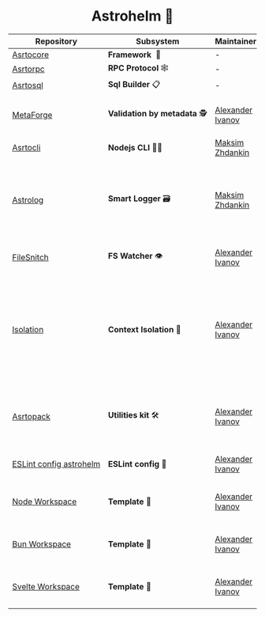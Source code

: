 <h1 align="center"> Astrohelm 🚀</h1>

| Repository                                      | Subsystem                                    | Maintainer                     | Comments                                                                                                |
| ----------------------------------------------- | -------------------------------------------- | ------------------------------ | ------------------------------------------------------------------------------------------------------- |
| [Asrtocore][root:git]                           | **Framework&nbsp;**&nbsp;🐎                  | -                              | -                                                                                                       |
| [Asrtorpc][root:git]                            | **RPC&nbsp;Protocol**&nbsp;🕸️                | -                              | -                                                                                                       |
| [Asrtosql][root:git]                            | **Sql&nbsp;Builder**&nbsp;📋                 | -                              | -                                                                                                       |
| [MetaForge][metaforge:git]                      | **Validation&nbsp;by&nbsp;metadata**&nbsp;🕵️ | [Alexander Ivanov][sashapop10] | Library for runtime data validation by metadata.                                                        |
| [Asrtocli][root:git]                            | **Nodejs&nbsp;CLI**&nbsp;🧑‍💻                  | [Maksim Zhdankin][maksim]      | -                                                                                                       |
| [Astrolog][astrolog:git]                        | **Smart&nbsp;Logger**&nbsp;🗃️                | [Maksim Zhdankin][maksim]      | Plugable logger, that allow you to stream logs from all process to any external reciever                |
| [FileSnitch][filesnitch:git]                    | **FS&nbsp;Watcher**&nbsp;👁️                  | [Alexander Ivanov][sashapop10] | File system changes monitoring                                                                          |
| [Isolation][isolation:git]                      | **Context&nbsp;Isolation**&nbsp;💉           | [Alexander Ivanov][sashapop10] | Running scripts in custom contexts to prevent unexpected behavior, race conditions and global pollution |
| [Asrtopack][astropack:git]                      | **Utilities&nbsp;kit**&nbsp;🛠️               | [Alexander Ivanov][sashapop10] | Astropack - repository for all general purpose scripts.                                                 |
| [ESLint&nbsp;config&nbsp;astrohelm][eslint:git] | **ESLint&nbsp;config**&nbsp;📜               | [Alexander Ivanov][sashapop10] | ESLint ruleset configuration                                                                            |
| [Node&nbsp;Workspace][node-workspace:git]       | **Template**&nbsp;📝                         | [Alexander Ivanov][sashapop10] | Nodejs workspace template repository                                                                    |
| [Bun&nbsp;Workspace][bun-workspace:git]         | **Template**&nbsp;📝                         | [Alexander Ivanov][sashapop10] | Bunjs workspace template repository                                                                     |
| [Svelte&nbsp;Workspace][svelte-workspace:git]   | **Template**&nbsp;📝                         | [Alexander Ivanov][sashapop10] | Sveltekit workspace template repository                                                                 |

[root:git]: https://github.com/astrohelm
[svelte-workspace:git]: https://github.com/astrohelm/svelte-workspace
[eslint:git]: https://github.com/astrohelm/eslint-config-astrohelm
[node-workspace:git]: https://github.com/astrohelm/node-workspace
[bun-workspace:git]: https://github.com/astrohelm/bun-workspace
[filesnitch:git]: https://github.com/astrohelm/filesnitch
[metaforge:git]: https://github.com/astrohelm/metaforge
[astropack:git]: https://github.com/astrohelm/astropack
[astrolog:git]: https://github.com/astrohelm/astrolog
[isolation:git]: https://github.com/astrohelm/isolation
[sashapop10]: https://github.com/sashapop10
[maksim]: https://github.com/expertrix
